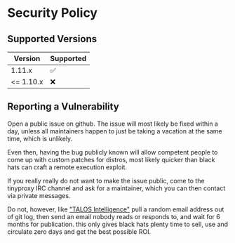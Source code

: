 # Security Policy

## Supported Versions

| Version   | Supported          |
| --------- | ------------------ |
| 1.11.x    | :white_check_mark: |
| <= 1.10.x | :x:                |

## Reporting a Vulnerability

Open a public issue on github. The issue will most likely be fixed
within a day, unless all maintainers happen to just be taking a
vacation at the same time, which is unlikely.

Even then, having the bug publicly known will allow competent people
to come up with custom patches for distros, most likely quicker
than black hats can craft a remote execution exploit.

If you really really do not want to make the issue public, come
to the tinyproxy IRC channel and ask for a maintainer, which you
can then contact via private messages.

Do not, however, like ["TALOS Intelligence"](https://talosintelligence.com/vulnerability_reports/TALOS-2023-1889)
pull a random email address out of git log, then send an email
nobody reads or responds to, and wait for 6 months for publication.
this only gives black hats plenty time to sell, use and circulate
zero days and get the best possible ROI.
